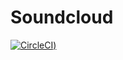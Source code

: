 # Soundcloud

[![CircleCI](https://circleci.com/gh/Liuxioc/soundcloud/tree/main.svg?style=svg))](https://circleci.com/gh/Liuxioc/soundcloud/tree/main)